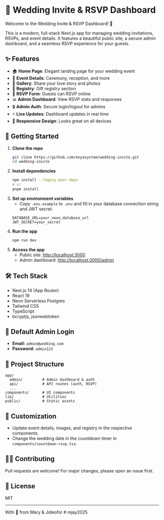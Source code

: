 # 💍 Wedding Invite & RSVP Dashboard

Welcome to the Wedding Invite & RSVP Dashboard! 🎉

This is a modern, full-stack Next.js app for managing wedding invitations, RSVPs, and event details. It features a beautiful public site, a secure admin dashboard, and a seamless RSVP experience for your guests.

## ✨ Features

- 🏠 **Home Page**: Elegant landing page for your wedding event
- 📅 **Event Details**: Ceremony, reception, and more
- 📸 **Gallery**: Share your love story and photos
- 🎁 **Registry**: Gift registry section
- 📝 **RSVP Form**: Guests can RSVP online
- 📊 **Admin Dashboard**: View RSVP stats and responses
- 🔒 **Admin Auth**: Secure login/logout for admins
- ⚡ **Live Updates**: Dashboard updates in real time
- 🌈 **Responsive Design**: Looks great on all devices

## 🚀 Getting Started

1. **Clone the repo**
   ```bash
   git clone https://github.com/enyasystem/wedding-invite.git
   cd wedding-invite
   ```
2. **Install dependencies**
   ```bash
   npm install --legacy-peer-deps
   # or
   pnpm install
   ```
3. **Set up environment variables**
   - Copy `.env.example` to `.env` and fill in your database connection string and JWT secret.
   ```env
   DATABASE_URL=your_neon_database_url
   JWT_SECRET=your_secret
   ```
4. **Run the app**
   ```bash
   npm run dev
   ```
5. **Access the app**
   - Public site: [http://localhost:3000](http://localhost:3000)
   - Admin dashboard: [http://localhost:3000/admin](http://localhost:3000/admin)

## 🛠️ Tech Stack
- Next.js 14 (App Router)
- React 19
- Neon Serverless Postgres
- Tailwind CSS
- TypeScript
- bcryptjs, jsonwebtoken

## 🔑 Default Admin Login
- **Email:** `admin@wedding.com`
- **Password:** `admin123`

## 📂 Project Structure
```
app/
  admin/         # Admin dashboard & auth
  api/           # API routes (auth, RSVP)
  ...
components/      # UI components
lib/             # Utilities
public/          # Static assets
```

## 📝 Customization
- Update event details, images, and registry in the respective components.
- Change the wedding date in the countdown timer in `components/countdown-rsvp.tsx`.

## 🧑‍💻 Contributing
Pull requests are welcome! For major changes, please open an issue first.

## 📜 License
MIT

---

With 💚 from Mary & Jideofor
#   m j a y 2 0 2 5  
 